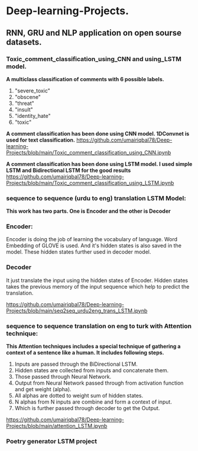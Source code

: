 # Deep-learning-Projects.

## RNN, GRU and NLP application on open sourse datasets.

### Toxic_comment_classification_using_CNN and using_LSTM model.
**A multiclass classification of comments with 6 possible labels.**
1. "severe_toxic"
2. "obscene"
3. "threat"
4. "insult"
5. "identity_hate"
6. "toxic"

**A comment classification has been done using CNN model. 1DConvnet is used for text classification.**
https://github.com/umairiqbal78/Deep-learning-Projects/blob/main/Toxic_comment_classification_using_CNN.ipynb

**A comment classification has been done using LSTM model. I used simple LSTM and Bidirectional LSTM for the good results**
https://github.com/umairiqbal78/Deep-learning-Projects/blob/main/Toxic_comment_classification_using_LSTM.ipynb

### sequence to sequence (urdu to eng) translation LSTM Model:
**This work has two parts. One is Encoder and the other is Decoder**
### Encoder:
Encoder is doing the job of learning the vocabulary of language. Word Embedding of GLOVE is used. And it's hidden states is also saved in the model. These hidden states further used in decoder model.
### Decoder 
It just translate the input using the hidden states of Encoder. Hidden states takes the previous memory of the input sequence which help to predict the translation.

https://github.com/umairiqbal78/Deep-learning-Projects/blob/main/seq2seq_urdu2eng_trans_LSTM.ipynb

### sequence to sequence translation on eng to turk with Attention technique:
**This Attention techniques includes a special technique of gathering a context of a sentence like a human. It includes following steps.**
1. Inputs are passed through the BiDirectional LSTM.
2. Hidden states are collected from inputs and concatenate them.
3. Those passed through Neural Network.
4. Output from Neural Network passed through from activation function and get weight (alpha).
5. All alphas are dotted to weight sum of hidden states.
6. N alphas from N inputs are combine and form a context of input.
7. Which is further passed through decoder to get the Output.

https://github.com/umairiqbal78/Deep-learning-Projects/blob/main/attention_LSTM.ipynb

### Poetry generator LSTM project

